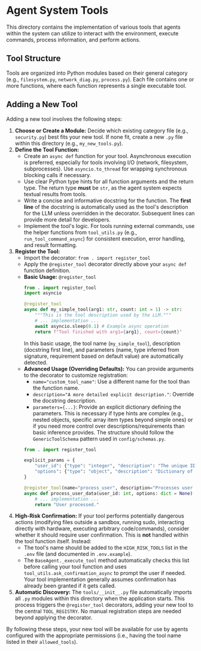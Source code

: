 # Agent System Tools

This directory contains the implementation of various tools that agents within the system can utilize to interact with the environment, execute commands, process information, and perform actions.

## Tool Structure

Tools are organized into Python modules based on their general category (e.g., `filesystem.py`, `network_diag.py`, `process.py`). Each file contains one or more functions, where each function represents a single executable tool.

## Adding a New Tool

Adding a new tool involves the following steps:

1.  **Choose or Create a Module:** Decide which existing category file (e.g., `security.py`) best fits your new tool. If none fit, create a new `.py` file within this directory (e.g., `my_new_tools.py`).
2.  **Define the Tool Function:**
    *   Create an `async def` function for your tool. Asynchronous execution is preferred, especially for tools involving I/O (network, filesystem, subprocesses). Use `asyncio.to_thread` for wrapping synchronous blocking calls if necessary.
    *   Use clear Python type hints for all function arguments and the return type. The return type **must** be `str`, as the agent system expects textual results from tools.
    *   Write a concise and informative docstring for the function. The **first line** of the docstring is automatically used as the tool's description for the LLM unless overridden in the decorator. Subsequent lines can provide more detail for developers.
    *   Implement the tool's logic. For tools running external commands, use the helper functions from `tool_utils.py` (e.g., `run_tool_command_async`) for consistent execution, error handling, and result formatting.
3.  **Register the Tool:**
    *   Import the decorator: `from . import register_tool`
    *   Apply the `@register_tool` decorator directly above your `async def` function definition.
    *   **Basic Usage:** `@register_tool`
        ```python
        from . import register_tool
        import asyncio

        @register_tool
        async def my_simple_tool(arg1: str, count: int = 1) -> str:
            """This is the tool description used by the LLM."""
            # ... implementation ...
            await asyncio.sleep(0.1) # Example async operation
            return f"Tool finished with arg1={arg1}, count={count}"
        ```
        In this basic usage, the tool name (`my_simple_tool`), description (docstring first line), and parameters (name, type inferred from signature, requirement based on default value) are automatically detected.
    *   **Advanced Usage (Overriding Defaults):** You can provide arguments to the decorator to customize registration:
        *   `name="custom_tool_name"`: Use a different name for the tool than the function name.
        *   `description="A more detailed explicit description."`: Override the docstring description.
        *   `parameters={...}`: Provide an explicit dictionary defining the parameters. This is necessary if type hints are complex (e.g., nested objects, specific array item types beyond simple ones) or if you need more control over descriptions/requirements than basic inference provides. The structure should follow the `GenericToolSchema` pattern used in `config/schemas.py`.
        ```python
        from . import register_tool

        explicit_params = {
            "user_id": {"type": "integer", "description": "The unique ID of the user.", "required": True},
            "options": {"type": "object", "description": "Dictionary of optional settings.", "required": False}
        }

        @register_tool(name="process_user", description="Processes user data with options.", parameters=explicit_params)
        async def process_user_data(user_id: int, options: dict = None) -> str:
            # ... implementation ...
            return "User processed."
        ```
4.  **High-Risk Confirmation:** If your tool performs potentially dangerous actions (modifying files outside a sandbox, running sudo, interacting directly with hardware, executing arbitrary code/commands), consider whether it should require user confirmation. This is **not** handled within the tool function itself. Instead:
    *   The tool's name should be added to the `HIGH_RISK_TOOLS` list in the `.env` file (and documented in `.env.example`).
    *   The `BaseAgent._execute_tool` method automatically checks this list before calling your tool function and uses `tool_utils.ask_confirmation_async` to prompt the user if needed. Your tool implementation generally assumes confirmation has already been granted if it gets called.
5.  **Automatic Discovery:** The `tools/__init__.py` file automatically imports all `.py` modules within this directory when the application starts. This process triggers the `@register_tool` decorators, adding your new tool to the central `TOOL_REGISTRY`. No manual registration steps are needed beyond applying the decorator.

By following these steps, your new tool will be available for use by agents configured with the appropriate permissions (i.e., having the tool name listed in their `allowed_tools`).
